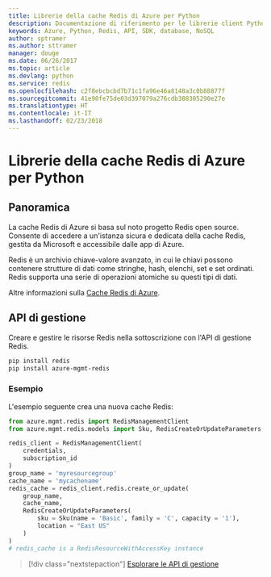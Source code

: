 ```yaml
---
title: Librerie della cache Redis di Azure per Python
description: Documentazione di riferimento per le librerie client Python per la cache Redis
keywords: Azure, Python, Redis, API, SDK, database, NoSQL
author: sptramer
ms.author: sttramer
manager: douge
ms.date: 06/26/2017
ms.topic: article
ms.devlang: python
ms.service: redis
ms.openlocfilehash: c2f8ebcbcbd7b71c1fa96e46a8148a3c0b88877f
ms.sourcegitcommit: 41e90fe75de03d397079a276cdb388305290e27e
ms.translationtype: HT
ms.contentlocale: it-IT
ms.lasthandoff: 02/23/2018
---
```

# <a name="azure-redis-cache-libraries-for-python"></a>Librerie della cache Redis di Azure per Python

## <a name="overview"></a>Panoramica

La cache Redis di Azure si basa sul noto progetto Redis open source. Consente di accedere a un'istanza sicura e dedicata della cache Redis, gestita da Microsoft e accessibile dalle app di Azure.

Redis è un archivio chiave-valore avanzato, in cui le chiavi possono contenere strutture di dati come stringhe, hash, elenchi, set e set ordinati. Redis supporta una serie di operazioni atomiche su questi tipi di dati.

Altre informazioni sulla [Cache Redis di Azure](https://docs.microsoft.com/azure/redis-cache/).

## <a name="management-api"></a>API di gestione

Creare e gestire le risorse Redis nella sottoscrizione con l'API di gestione Redis.

```bash
pip install redis
pip install azure-mgmt-redis
```

### <a name="example"></a>Esempio

L'esempio seguente crea una nuova cache Redis:

```python
from azure.mgmt.redis import RedisManagementClient
from azure.mgmt.redis.models import Sku, RedisCreateOrUpdateParameters

redis_client = RedisManagementClient(
    credentials,
    subscription_id
)
group_name = 'myresourcegroup'
cache_name = 'mycachename'
redis_cache = redis_client.redis.create_or_update(
    group_name,
    cache_name,
    RedisCreateOrUpdateParameters(
        sku = Sku(name = 'Basic', family = 'C', capacity = '1'),
        location = "East US"
    )
)
# redis_cache is a RedisResourceWithAccessKey instance
```

> [!div class="nextstepaction"]
> [Esplorare le API di gestione](/python/api/overview/azure/redis/management)

